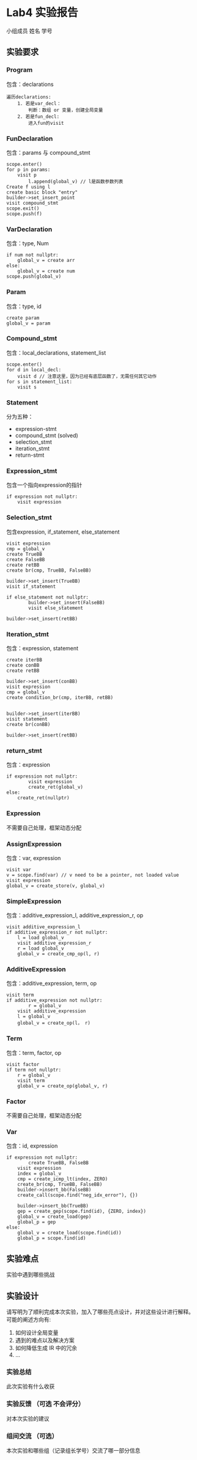 # Lab4 实验报告

小组成员 姓名 学号

## 实验要求

### Program

包含：declarations

```pseudocode
遍历declarations:
	1. 若是var_decl：
		判断：数组 or 变量，创建全局变量
	2. 若是fun_decl:
		进入fun的visit
```

### FunDeclaration

包含：params 与 compound_stmt

```pseudocode
scope.enter()
for p in params:
    visit p
		l.append(global_v) // l是函数参数列表
Create f using l
create basic block "entry"
builder->set_insert_point
visit compound_stmt
scope.exit()
scope.push(f)
```

### VarDeclaration

包含：type, Num

```pseudocode
if num not nullptr:
    global_v = create arr
else:
    global_v = create num
scope.push(global_v)
```

### Param

包含：type, id

```
create param
global_v = param
```

### Compound_stmt

包含：local_declarations, statement_list

```pseudocode
scope.enter()
for d in local_decl:
    visit d // 注意这里，因为已经有底层函数了，无需任何其它动作
for s in statement_list:
    visit s
```

### Statement

分为五种：

* expression-stmt
* compound_stmt (solved)
* selection_stmt
* iteration_stmt
* return-stmt

### Expression_stmt

包含一个指向expression的指针

```
if expression not nullptr:
    visit expression
```

### Selection_stmt

包含expression, if_statement, else_statement

```
visit expression
cmp = global_v
create TrueBB
create FalseBB
create retBB
create br(cmp, TrueBB, FalseBB)

builder->set_insert(TrueBB)
visit if_statement

if else_statement not nullptr:
		builder->set_insert(FalseBB)
		visit else_statement

builder->set_insert(retBB)
```

### Iteration_stmt

包含：expression, statement

```
create iterBB
create conBB
create retBB

builder->set_insert(conBB)
visit expression
cmp = global_v
create condition_br(cmp, iterBB, retBB)


builder->set_insert(iterBB)
visit statement
create br(conBB)

builder->set_insert(retBB)
```

### return_stmt

包含：expression

```
if expression not nullptr:
		visit expression
		create_ret(global_v)
else:
    create_ret(nullptr)
```

### Expression

不需要自己处理，框架动态分配

### AssignExpression

包含：var, expression

```
visit var
v = scope.find(var) // v need to be a pointer, not loaded value
visit expression
global_v = create_store(v, global_v)
```

### SimpleExpression

包含：additive_expression_l, additive_expression_r, op

```
visit additive_expression_l
if additive_expression_r not nullptr:
    l = load global_v
    visit additive_expression_r
    r = load global_v
    global_v = create_cmp_op(l, r)
```

### AdditiveExpression

包含：additive_expression, term, op

```
visit term
if additive_expression not nullptr:
		r = global_v
    visit additive_expression
    l = global_v
    global_v = create_op(l， r)
```

### Term

包含：term, factor, op

```
visit factor
if term not nullptr:
    r = global_v
    visit term
    global_v = create_op(global_v, r)
```

### Factor

不需要自己处理，框架动态分配

### Var

包含：id, expression

```
if expression not nullptr:
		create TrueBB, FalseBB
    visit expression
    index = global_v
    cmp = create_icmp_lt(index, ZERO)
    create_br(cmp, TrueBB, FalseBB)
    builder->insert_bb(FalseBB)
    create_call(scope.find("neg_idx_error"), {})
    
    builder->insert_bb(TrueBB)
    gep = create_gep(scope.find(id), {ZERO, index})
    global_v = create_load(gep)
    global_p = gep
else:
    global_v = create_load(scope.find(id))
    global_p = scope.find(id)
```



## 实验难点

实验中遇到哪些挑战

## 实验设计



请写明为了顺利完成本次实验，加入了哪些亮点设计，并对这些设计进行解释。
可能的阐述方向有:

1. 如何设计全局变量
2. 遇到的难点以及解决方案
3. 如何降低生成 IR 中的冗余
4. ...


### 实验总结

此次实验有什么收获

### 实验反馈 （可选 不会评分）

对本次实验的建议

### 组间交流 （可选）

本次实验和哪些组（记录组长学号）交流了哪一部分信息
